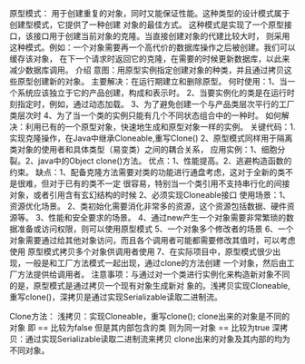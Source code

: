 原型模式：
    用于创建重复的对象，同时又能保证性能。这种类型的设计模式属于创建型模式，它提供了一种创建
    对象的最佳方式。
    这种模式是实现了一个原型接口，该接口用于创建当前对象的克隆。当直接创建对象的代建比较大时，
    则采用这种模式。例如：一个对象需要再一个高代价的数据库操作之后被创建。我们可以缓存该对象，
    在下一个请求时返回它的克隆，在需要的时候更新数据库，以此来减少数据库调用。
介绍
    意图：用原型实例指定创建对象的种类，并且通过拷贝这些原型创建新的对象。
    主要解决：在运行期建立和删除原型。
    何时使用：1、当一个系统应该独立于它的产品创建，构成和表示时。
             2、当要实例化的类是在运行时刻指定时，例如，通过动态加载。
             3、为了避免创建一个与产品类层次平行的工厂类层次时
             4、为了当一个类的实例只能有几个不同状态组合中的一种时。
    如何解决：利用已有的一个原型对象，快速地生成和原型对象一样的实例。
    关键代码：1.实现克隆操作，在Java中继承Cloneable,重写Clone()
             2、原型模式同样用于隔离类对象的使用者和具体类型（易变类）之间的耦合关系，
    应用实例：1、细胞分裂。2、java中的Object clone()方法。
    优点：1、性能提高。2、逃避构造函数的约束。
    缺点：1、配备克隆方法需要对类的功能进行通盘考虑，这对于全新的类不是很难，但对于已有的类不一定
            很容易，特别当一个类引用不支持串行化的间接对象，或者引用含有玄幻结构的时候
          2、必须实现Cloneable接口
    使用场景：1、资源优化场景。
             2、类初始化需要消化非常多的资源，这个资源包括数据、硬件资源等。
             3、性能和安全要求的场景。
             4、通过new产生一个对象需要非常繁琐的数据准备或访问权限，则可以使用原型模式
             5、一个对象多个修改者的场景
             6、一个对象需要通过给其他对象访问，而且各个调用者可能都需要修改其值时，可以考虑使用
             原型模式拷贝多个对象供调用者使用
             7、在实际项目中，原型模式很少出现，一般是和工厂方法模式一起出现，通过clone的方法创建
             一个对象，然后由工厂方法提供给调用者。
    注意事项：与通过对一个类进行实例化来构造新对象不同的是，原型模式是通过拷贝一个现有对象生成新对
             象的。浅拷贝实现Cloneable,重写clone()，深拷贝是通过实现Serializable读取二进制流。
             
             
Clone方法：
    浅拷贝：实现Cloneable，重写clone(); clone出来的对象是不同的对象 即 == 比较为false
            但是其内部包含的类 则为同一对象 == 比较为true
    深拷贝：通过实现Serializable读取二进制流来拷贝  clone出来的对象及其内部的均为不同对象。   
    